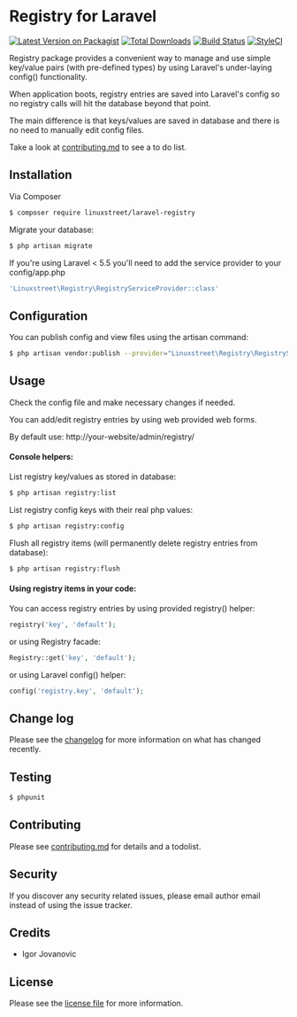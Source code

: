# Registry for Laravel

[![Latest Version on Packagist][ico-version]][link-packagist]
[![Total Downloads][ico-downloads]][link-downloads]
[![Build Status][ico-travis]][link-travis]
[![StyleCI][ico-styleci]][link-styleci]


Registry package provides a convenient way to manage and use simple key/value pairs (with pre-defined types) by using Laravel's under-laying config() functionality.

When application boots, registry entries are saved into Laravel's config so no registry calls will hit the database beyond that point.

The main difference is that keys/values are saved in database and there is no need to manually edit config files.
 
Take a look at [contributing.md](contributing.md) to see a to do list.

## Installation

Via Composer

``` bash
$ composer require linuxstreet/laravel-registry
```
Migrate your database:
```bash
$ php artisan migrate
```

If you're using Laravel < 5.5 you'll need to add the service provider to your config/app.php

``` bash
'Linuxstreet\Registry\RegistryServiceProvider::class'
```
## Configuration
You can publish config and view files using the artisan command:
```bash
$ php artisan vendor:publish --provider="Linuxstreet\Registry\RegistryServiceProvider"
```

## Usage
Check the config file and make necessary changes if needed.

You can add/edit registry entries by using web provided web forms. 

By default use: http://your-website/admin/registry/


#### Console helpers:
List registry key/values as stored in database:
```bash
$ php artisan registry:list
```

List registry config keys with their real php values:
```bash
$ php artisan registry:config
```

Flush all registry items (will permanently delete registry entries from database):
```bash
$ php artisan registry:flush
```

#### Using registry items in your code:

You can access registry entries by using provided registry() helper:
```php 
registry('key', 'default');
```
or using Registry facade:
```php
Registry::get('key', 'default');
```
or using Laravel config() helper:

```php
config('registry.key', 'default');
```

## Change log

Please see the [changelog](changelog.md) for more information on what has changed recently.

## Testing

``` bash
$ phpunit
```

## Contributing

Please see [contributing.md](contributing.md) for details and a todolist.

## Security

If you discover any security related issues, please email author email instead of using the issue tracker.

## Credits

- Igor Jovanovic

## License

Please see the [license file](license.md) for more information.

[ico-version]: https://img.shields.io/packagist/v/linuxstreet/registry.svg?style=flat-square
[ico-downloads]: https://img.shields.io/packagist/dt/linuxstreet/registry.svg?style=flat-square
[ico-travis]: https://img.shields.io/travis/linuxstreet/registry/master.svg?style=flat-square
[ico-styleci]: https://styleci.io/repos/12345678/shield

[link-packagist]: https://packagist.org/packages/linuxstreet/laravel-registry
[link-downloads]: https://packagist.org/packages/linuxstreet/laravel-registry
[link-travis]: https://travis-ci.org/linuxstreet/registry
[link-styleci]: https://styleci.io/repos/152642206/shield
[link-author]: https://github.com/linuxstreet
